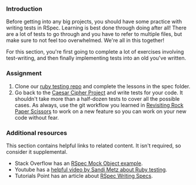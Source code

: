 ### Introduction

Before getting into any big projects, you should have some practice with writing tests in RSpec. Learning is best done through doing after all! There are a lot of tests to go through and you have to refer to multiple files, but make sure to not feel too overwhelmed. We're all in this together!

For this section, you're first going to complete a lot of exercises involving test-writing, and then finally implementing tests into an old you've written.

### Assignment

<div class="lesson-content__panel" markdown="1">

1. Clone our [ruby testing repo](https://github.com/TheOdinProject/ruby_testing) and complete the lessons in the spec folder.
1. Go back to the [Caesar Cipher Project](/lessons/ruby-caesar-cipher) and write tests for your code.  It shouldn't take more than a half-dozen tests to cover all the possible cases. As always, use the git workflow you learned in [Revisiting Rock Paper Scissors](https://www.theodinproject.com/lessons/foundations-revisiting-rock-paper-scissors) to work on a new feature so you can work on your new code without fear.

</div>

### Additional resources

This section contains helpful links to related content. It isn't required, so consider it supplemental.

- Stack Overflow has an [RSpec Mock Object example](http://stackoverflow.com/questions/3622604/rspec-mock-object-example).
- Youtube has a [helpful video by Sandi Metz about Ruby testing](https://www.youtube.com/watch?v=URSWYvyc42M).
- Tutorials Point has an article about [RSpec Writing Specs](https://www.tutorialspoint.com/rspec/rspec_writing_specs.htm).
